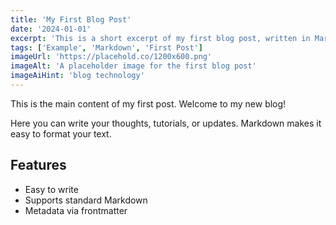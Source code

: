 ```yaml
---
title: 'My First Blog Post'
date: '2024-01-01'
excerpt: 'This is a short excerpt of my first blog post, written in Markdown!'
tags: ['Example', 'Markdown', 'First Post']
imageUrl: 'https://placehold.co/1200x600.png'
imageAlt: 'A placeholder image for the first blog post'
imageAiHint: 'blog technology'
---
```


This is the main content of my first post. Welcome to my new blog!

Here you can write your thoughts, tutorials, or updates. Markdown makes it easy to format your text.

## Features
- Easy to write
- Supports standard Markdown
- Metadata via frontmatter
